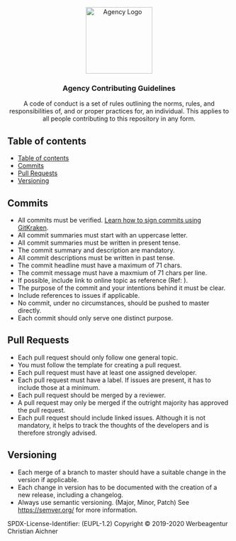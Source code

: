 <p align="center">
  <a href="https://www.aichner-christian.com/" target="_blank" rel="noopener noreferrer">
    <img src="https://www.aichner-christian.com/img/logo/logo_web.png" alt="Agency Logo" height="150">
  </a>
</p>

<h3 align="center">Agency Contributing Guidelines</h3>

<p align="center">
  A code of conduct is a set of rules outlining the norms, rules, and responsibilities of, 
  and or proper practices for, an individual. This applies to all people contributing to this repository in any form.
</p>

## Table of contents
- [Table of contents](#table-of-contents)
- [Commits](#commits)
- [Pull Requests](#pull-requests)
- [Versioning](#versioning)


## [](#commits)Commits

- All commits must be verified. [Learn how to sign commits using GitKraken](https://support.gitkraken.com/git-workflows-and-extensions/commit-signing-with-gpg/).
- All commit summaries must start with an uppercase letter.
- All commit summaries must be written in present tense.
- The commit summary and description are mandatory.
- All commit descriptions must be written in past tense.
- The commit headline must have a maximum of 71 chars.
- The commit message must have a maxmium of 71 chars per line.
- If possible, include link to online topic as reference (Ref: ).
- The purpose of the commit and your intentions behind it must be clear.
- Include references to issues if applicable.
- No commit, under no circumstances, should be pushed to master directly.
- Each commit should only serve one distinct purpose.

## [](#pull-requests)Pull Requests

- Each pull request should only follow one general topic.
- You must follow the template for creating a pull request.
- Each pull request must have at least one assigned developer.
- Each pull request must have a label. If issues are present, it has to include those at a minimum.
- Each pull request should be merged by a reviewer.
- A pull request may only be merged if the outright majority has approved the pull request.
- Each pull request should include linked issues. Although it is not mandatory, it helps to track the thoughts of the developers and is therefore strongly advised.

## [](#versioning)Versioning

- Each merge of a branch to master should have a suitable change in the version if applicable.
- Each change in version has to be documented with the creation of a new release, including a changelog.
- Always use semantic versioning. (Major, Minor, Patch) See <https://semver.org/> for more information.


SPDX-License-Identifier: (EUPL-1.2)
Copyright © 2019-2020 Werbeagentur Christian Aichner
